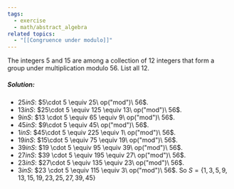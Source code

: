 ```yaml
---
tags:
  - exercise
  - math/abstract_algebra
related topics:
  - "[[Congruence under modulo]]"
---
```

The integers $5$ and $15$ are among a collection of $12$ integers that form a group under multiplication modulo $56$. List all $12$.
##### Solution:
- $25 in S$:
	$5\cdot 5 \equiv 25\ op("mod")\ 56$.
- $13 in S$:
	$25\cdot 5 \equiv 125 \equiv 13\ op("mod")\ 56$.
- $9 in S$:
	$13 \cdot 5 \equiv 65 \equiv 9\ op("mod")\ 56$.
- $45 in S$:
	$9\cdot 5 \equiv 45\ op("mod")\ 56$.
- $1 in S$:
	$45\cdot 5 \equiv 225 \equiv 1\ op("mod")\ 56$.
- $19 in S$:
	$15\cdot 5 \equiv 75 \equiv 19\ op("mod")\ 56$.
- $39 in S$:
	$19 \cdot 5 \equiv 95 \equiv 39\ op("mod")\ 56$.
- $27 in S$:
	$39 \cdot 5 \equiv 195 \equiv 27\ op("mod")\ 56$.
- $23 in S$:
	$27\cdot 5 \equiv 135 \equiv 23\ op("mod")\ 56$.
- $3 in S$:
	$23 \cdot 5 \equiv 115 \equiv 3\ op("mod")\ 56$.
So $S=\{1,3,5,9,13,15,19,23,25,27,39,45\}$